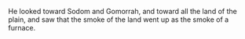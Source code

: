 He looked toward Sodom and Gomorrah, and toward all the land of the plain, and saw that the smoke of the land went up as the smoke of a furnace.